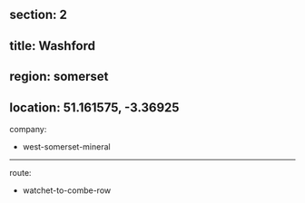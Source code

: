 section: 2
----
title: Washford
----
region: somerset
----
location: 51.161575, -3.36925
----
company:
- west-somerset-mineral
----
route:
- watchet-to-combe-row
